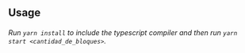## Usage

###### Run `yarn install` to include the typescript compiler and then run `yarn start <cantidad_de_bloques>`.